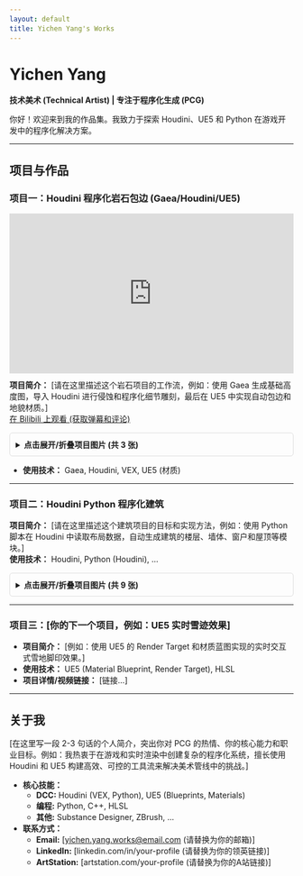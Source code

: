 ```yaml
---
layout: default
title: Yichen Yang's Works
---
```


# Yichen Yang
**技术美术 (Technical Artist) | 专注于程序化生成 (PCG)**

你好！欢迎来到我的作品集。我致力于探索 Houdini、UE5 和 Python 在游戏开发中的程序化解决方案。

---

## 项目与作品

### 项目一：Houdini 程序化岩石包边 (Gaea/Houdini/UE5)

<div style="position: relative; padding-bottom: 56.25%; height: 0; overflow: hidden; max-width: 100%;">
  <iframe 
    src="https://player.bilibili.com/player.html?bvid=BV1tmeRzBEWd&page=1" 
    scrolling="no" 
    border="0" 
    frameborder="no" 
    framespacing="0" 
    allowfullscreen="true"
    style="position: absolute; top: 0; left: 0; width: 100%; height: 100%;">
  </iframe>
</div>

<p style="margin-top: 10px;">
  <strong>项目简介：</strong> [请在这里描述这个岩石项目的工作流，例如：使用 Gaea 生成基础高度图，导入 Houdini 进行侵蚀和程序化细节雕刻，最后在 UE5 中实现自动包边和地貌材质。]
  <br>
  <a href="https://www.bilibili.com/video/BV1tmeRzBEWd/" target="_blank">
    在 Bilibili 上观看 (获取弹幕和评论)
  </a>
</p>

<details style="border: 1px solid #ddd; padding: 10px; border-radius: 5px; margin-top: 15px;">
  
  <summary style="cursor: pointer;">
    <strong>点击展开/折叠项目图片 (共 3 张)</strong>
  </summary>

  <div style="margin-top: 10px;">
    <img src="images/Rocks_gaea.png" alt="Gaea 高程图" width="100%" style="margin-bottom: 10px;">
    <img src="images/Rocks_Houdini.png" alt="Houdini 节点" width="100%" style="margin-bottom: 10px;">
    <img src="images/Rocks_UE5.png" alt="UE5 最终效果" width="100%">
  </div>

</details>

* **使用技术：** Gaea, Houdini, VEX, UE5 (材质)


---

### 项目二：Houdini Python 程序化建筑

<p style="margin-top: 10px;">
  <strong>项目简介：</strong> [请在这里描述这个建筑项目的目标和实现方法，例如：使用 Python 脚本在 Houdini 中读取布局数据，自动生成建筑的楼层、墙体、窗户和屋顶等模块。]
  <br>
  <strong>使用技术：</strong> Houdini, Python (Houdini), ...
  <br>
  </p>


<details style="border: 1px solid #ddd; padding: 10px; border-radius: 5px; margin-top: 15px;">
  
  <summary style="cursor: pointer;">
    <strong>点击展开/折叠项目图片 (共 9 张)</strong>
  </summary>

  <div style="margin-top: 10px;">
    <img src="images/building1_001.png" alt="建筑图片1" width="100%" style="margin-bottom: 10px;">
    <img src="images/building1_002.png" alt="建筑图片2" width="100%" style="margin-bottom: 10px;">
    <img src="images/building1_003.png" alt="建筑图片3" width="100%" style="margin-bottom: 10px;">
    <img src="images/building2_001.png" alt="建筑图片4" width="100%" style="margin-bottom: 10px;">
    <img src="images/building2_002.png" alt="建筑图片5" width="100%" style="margin-bottom: 10px;">
    <img src="images/building2_003.png" alt="建筑图片6" width="100%" style="margin-bottom: 10px;">
    <img src="images/building2_004.png" alt="建筑图片7" width="100%" style="margin-bottom: 10px;">
    <img src="images/building2_005.png" alt="建筑图片8" width="100%" style="margin-bottom: 10px;">
    <img src="images/building2_006.png" alt="建筑图片9" width="100%">
  </div>

</details>

---

### 项目三：[你的下一个项目，例如：UE5 实时雪迹效果]

* **项目简介：** [例如：使用 UE5 的 Render Target 和材质蓝图实现的实时交互式雪地脚印效果。]
* **使用技术：** UE5 (Material Blueprint, Render Target), HLSL
* **项目详情/视频链接：** [链接...]

---

## 关于我

[在这里写一段 2-3 句话的个人简介，突出你对 PCG 的热情、你的核心能力和职业目标。例如：我热衷于在游戏和实时渲染中创建复杂的程序化系统，擅长使用 Houdini 和 UE5 构建高效、可控的工具流来解决美术管线中的挑战。]

* **核心技能：**
    * **DCC:** Houdini (VEX, Python), UE5 (Blueprints, Materials)
    * **编程:** Python, C++, HLSL
    * **其他:** Substance Designer, ZBrush, ...
* **联系方式：**
    * **Email:** [yichen.yang.works@email.com (请替换为你的邮箱)]
    * **LinkedIn:** [linkedin.com/in/your-profile (请替换为你的领英链接)]
    * **ArtStation:** [artstation.com/your-profile (请替换为你的A站链接)]
